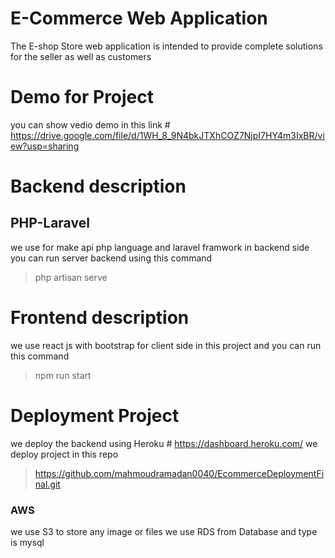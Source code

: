 #  E-Commerce Web Application
The E-shop Store web application is intended to provide complete solutions for the seller as well as customers




# Demo for Project 
you can show vedio demo in this link #
https://drive.google.com/file/d/1WH_8_9N4bkJTXhCOZ7NjpI7HY4m3IxBR/view?usp=sharing
# Backend description
## PHP-Laravel
we use for make api php language and laravel framwork in backend side 
you can run server backend using this command 
 > php artisan serve 

# Frontend description

we use react js with bootstrap for client side in this project 
and you can run this command 
 > npm run start 


# Deployment Project 
we deploy the backend using Heroku #
https://dashboard.heroku.com/
we deploy project in this repo 
 > https://github.com/mahmoudramadan0040/EcommerceDeploymentFinal.git
### AWS
we use S3 to store any image or files 
we use RDS from Database and type is mysql 























